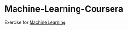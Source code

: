 # Machine-Learning-Coursera
Exercise for [Machine Learning](https://www.coursera.org/learn/machine-learning/home/welcome).
